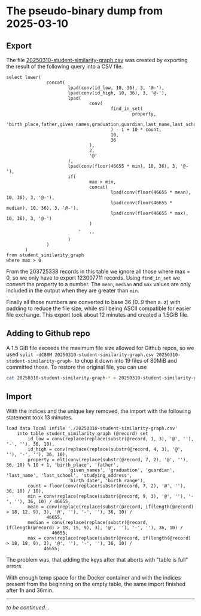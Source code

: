 # The pseudo-binary dump from 2025-03-10

## Export

The file [20250310-student-similarity-graph.csv](20250310-student-similarity-graph.csv) was created by exporting the
result of the following query into a CSV file.

```MariaDB
select lower(
               concat(
                       lpad(conv(id_low, 10, 36), 3, '@-'),
                       lpad(conv(id_high, 10, 36), 3, '@-'),
                       lpad(
                               conv(
                                       find_in_set(
                                               property,
                                               'birth_place,father,given_names,graduation,guardian,last_name,last_school,studying_address,birth_date,birth_range'
                                       ) - 1 + 10 * count,
                                       10,
                                       36
                               ),
                               2,
                               '@'
                       ),
                       lpad(conv(floor(46655 * min), 10, 36), 3, '@-'),
                       if(
                               max > min,
                               concat(
                                       lpad(conv(floor(46655 * mean), 10, 36), 3, '@-'),
                                       lpad(conv(floor(46655 * median), 10, 36), 3, '@-'),
                                       lpad(conv(floor(46655 * max), 10, 36), 3, '@-')
                               )
                           ,
                               ''
                       )
               )
       )
from student_similarity_graph
where max > 0
```

From the 203725338 records in this table we ignore all those where max = 0, so we only have to export 123007711 records.
Using `find_in_set` we convert the property to a number. The `mean`, `median` and `max` values are only included in the
output when they are greater than `min`.

Finally all those numbers are converted to base 36 (0..9 then a..z) with padding to reduce the file size, while still
being ASCII compatible for easier file exchange. This export took about 12 minutes and created a 1.5GiB file.

## Adding to Github repo

A 1.5 GiB file exceeds the maximum file size allowed for Github repos, so we used
`split -dC80M 20250310-student-similarity-graph.csv 20250310-student-similarity-graph-`
to chop it down into 19 files of 80MiB and committed those. To restore the original file, you can use

```bash
cat 20250310-student-similarity-graph-* > 20250310-student-similarity-graph.csv
```

## Import

With the indices and the unique key removed, the import with the following statement took 13 minutes.

```MariaDB
load data local infile './20250310-student-similarity-graph.csv'
    into table student_similarity_graph (@record) set
        id_low = conv(replace(replace(substr(@record, 1, 3), '@', ''), '-', ''), 36, 10),
        id_high = conv(replace(replace(substr(@record, 4, 3), '@', ''), '-', ''), 36, 10),
        property = elt(conv(replace(substr(@record, 7, 2), '@', ''), 36, 10) % 10 + 1, 'birth_place', 'father',
                       'given_names', 'graduation', 'guardian', 'last_name', 'last_school', 'studying_address',
                       'birth_date', 'birth_range'),
        count = floor(conv(replace(substr(@record, 7, 2), '@', ''), 36, 10) / 10),
        min = conv(replace(replace(substr(@record, 9, 3), '@', ''), '-', ''), 36, 10) / 46655,
        mean = conv(replace(replace(substr(@record, if(length(@record) > 18, 12, 9), 3), '@', ''), '-', ''), 36, 10) /
               46655,
        median = conv(replace(replace(substr(@record, if(length(@record) > 18, 15, 9), 3), '@', ''), '-', ''), 36, 10) /
                 46655,
        max = conv(replace(replace(substr(@record, if(length(@record) > 18, 18, 9), 3), '@', ''), '-', ''), 36, 10) /
              46655;
```

The problem was, that adding the keys after that aborts with "table is full" errors.

With enough temp space for the Docker container and with the indices present from the beginning on the empty table, the
same import finished after 1h and 36min.

---
*to be continued...*